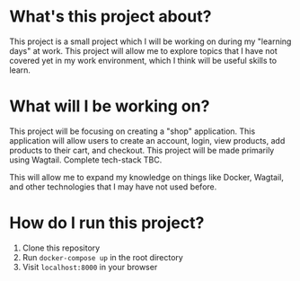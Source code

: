 # What's this project about?
This project is a small project which I will be working on during my "learning days" at work. This project will allow me to explore topics that I have not covered yet in my work environment, which I think will be useful skills to learn.

# What will I be working on?
This project will be focusing on creating a "shop" application. This application will allow users to create an account, login, view products, add products to their cart, and checkout. This project will be made primarily using Wagtail. Complete tech-stack TBC.

This will allow me to expand my knowledge on things like Docker, Wagtail, and other technologies that I may have not used before.

# How do I run this project?
1. Clone this repository
2. Run `docker-compose up` in the root directory
3. Visit `localhost:8000` in your browser